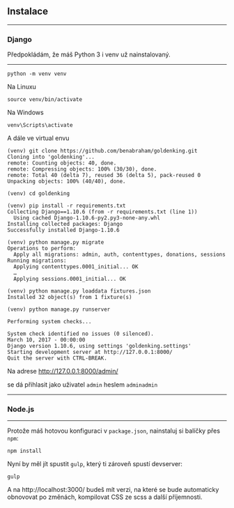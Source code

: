 ## Instalace 

---


### Django

Předpokládám, že máš Python 3 i venv už nainstalovaný.

----
```shell
python -m venv venv
```

Na Linuxu

```shell
source venv/bin/activate
```
Na Windows
```shell
venv\Scripts\activate
```

A dále ve virtual envu
```shell
(venv) git clone https://github.com/benabraham/goldenking.git
Cloning into 'goldenking'...
remote: Counting objects: 40, done.
remote: Compressing objects: 100% (30/30), done.
remote: Total 40 (delta 7), reused 36 (delta 5), pack-reused 0
Unpacking objects: 100% (40/40), done.
```

```shell
(venv) cd goldenking
```

```shell
(venv) pip install -r requirements.txt
Collecting Django==1.10.6 (from -r requirements.txt (line 1))
  Using cached Django-1.10.6-py2.py3-none-any.whl
Installing collected packages: Django
Successfully installed Django-1.10.6
```

```shell
(venv) python manage.py migrate
Operations to perform:
  Apply all migrations: admin, auth, contenttypes, donations, sessions
Running migrations:
  Applying contenttypes.0001_initial... OK
  …
  Applying sessions.0001_initial... OK
```

```shell
(venv) python manage.py loaddata fixtures.json
Installed 32 object(s) from 1 fixture(s)
```

```shell
(venv) python manage.py runserver

Performing system checks...

System check identified no issues (0 silenced).
March 10, 2017 - 00:00:00
Django version 1.10.6, using settings 'goldenking.settings'
Starting development server at http://127.0.0.1:8000/
Quit the server with CTRL-BREAK.
```

Na adrese http://127.0.0.1:8000/admin/

se dá přihlasit jako uživatel `admin` heslem `adminadmin`

---

### Node.js

----

Protože máš hotovou konfiguraci v `package.json`, nainstaluj si balíčky přes `npm`:

```shell
npm install
```

Nyní by měl jít spustit `gulp`, který ti zároveň spustí devserver:

```shell
gulp
```

A na http://localhost:3000/ budeš mít verzi, na které se bude automaticky obnovovat po změnách, kompilovat CSS ze scss a další příjemnosti.


